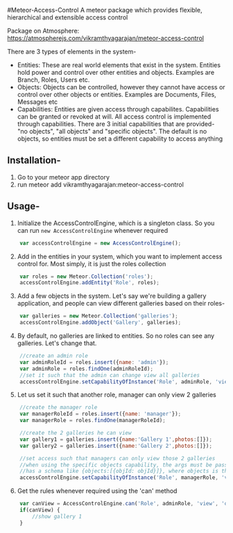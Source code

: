 #Meteor-Access-Control
A meteor package which provides flexible, hierarchical and extensible access control

Package on Atmosphere: https://atmospherejs.com/vikramthyagarajan/meteor-access-control

There are 3 types of elements in the system- 
- Entities: These are real world elements that exist in the system. Entities hold power and control over other entities and objects. Examples are Branch, Roles, Users etc.
- Objects: Objects can be controlled, however they cannot have access or control over other objects or entities. Examples are Documents, Files, Messages etc
- Capabilities: Entities are given access through capabilites. Capabilities can be granted or revoked at will. All access control is implemented through capabilities. There are 3 initial capabilities that are provided- "no objects", "all objects" and "specific objects". The default is no objects, so entities must be set a different capability to access anything

## Installation- 
1. Go to your meteor app directory
2. run meteor add vikramthyagarajan:meteor-access-control

## Usage-
1) Initialize the AccessControlEngine, which is a singleton class. So you can run `new AccessControlEngine` whenever required
```js
	var accessControlEngine = new AccessControlEngine();
```

2) Add in the entities in your system, which you want to implement access control for. Most simply, it is just the roles collection
```js
	var roles = new Meteor.Collection('roles');
	accessControlEngine.addEntity('Role', roles);
```

3) Add a few objects in the system. Let's say we're building a gallery application, and people can view different galleries based on their roles-
```js
	var galleries = new Meteor.Collection('galleries');
	accessControlEngine.addObject('Gallery', galleries);
```

4) By default, no galleries are linked to entities. So no roles can see any galleries. Let's change that.
```js
	//create an admin role
	var adminRoleId = roles.insert({name: 'admin'});
	var adminRole = roles.findOne(adminRoleId);
	//set it such that the admin can change view all galleries
	accessControlEngine.setCapabilityOfInstance('Role', adminRole, 'view', 'object', 'Gallery', 'all objects')
```

5) Let us set it such that another role, manager can only view 2 galleries
```js
	//create the manager role	
	var managerRoleId = roles.insert({name: 'manager'});
	var managerRole = roles.findOne(managerRoleId);

	//create the 2 galleries he can view
	var gallery1 = galleries.insert({name:'Gallery 1',photos:[]});
	var gallery2 = galleries.insert({name:'Gallery 2',photos:[]});

	//set access such that managers can only view those 2 galleries
	//when using the specific objects capability, the args must be passed, which
	//has a schema like {objects:[{objId: objId}]}, where objects is the array of objects/entities and objId are their ids
	accessControlEngine.setCapabilityOfInstance('Role', managerRole, 'view', 'object', 'Gallery', 'specific objects', {objects:[{objId: gallery1},{objId: gallery2}]});
```

6) Get the rules whenever required using the 'can' method
```js
	var canView = AccessControlEngine.can('Role', adminRole, 'view', 'object', 'Gallery', gallery1);
	if(canView) {
		//show gallery 1
	}
```
